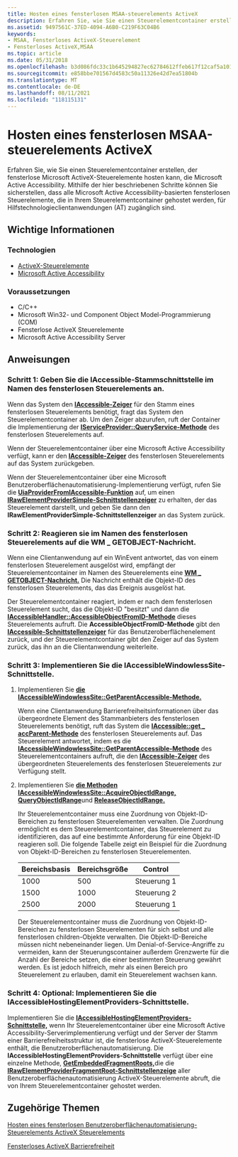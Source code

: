 ```yaml
---
title: Hosten eines fensterlosen MSAA-steuerelements ActiveX
description: Erfahren Sie, wie Sie einen Steuerelementcontainer erstellen, der fensterlose Microsoft ActiveX-Steuerelemente hosten kann, die Microsoft Active Accessibility.
ms.assetid: 9497561C-37ED-4094-A6B0-C219F63C04B6
keywords:
- MSAA, Fensterloses ActiveX-Steuerelement
- Fensterloses ActiveX,MSAA
ms.topic: article
ms.date: 05/31/2018
ms.openlocfilehash: b3d086fdc33c1b645294827ec62784612ffeb617f12caf5a101ea8472da3e765
ms.sourcegitcommit: e858bbe701567d4583c50a11326e42d7ea51804b
ms.translationtype: MT
ms.contentlocale: de-DE
ms.lasthandoff: 08/11/2021
ms.locfileid: "118115131"
---
```

# <a name="how-to-host-an-msaa-windowless-activex-control"></a>Hosten eines fensterlosen MSAA-steuerelements ActiveX

Erfahren Sie, wie Sie einen Steuerelementcontainer erstellen, der fensterlose Microsoft ActiveX-Steuerelemente hosten kann, die Microsoft Active Accessibility. Mithilfe der hier beschriebenen Schritte können Sie sicherstellen, dass alle Microsoft Active Accessibility-basierten fensterlosen Steuerelemente, die in Ihrem Steuerelementcontainer gehostet werden, für Hilfstechnologieclientanwendungen (AT) zugänglich sind.

## <a name="what-you-need-to-know"></a>Wichtige Informationen

### <a name="technologies"></a>Technologien

-   [ActiveX-Steuerelemente](/windows/desktop/com/activex-controls)
-   [Microsoft Active Accessibility](microsoft-active-accessibility.md)

### <a name="prerequisites"></a>Voraussetzungen

-   C/C++
-   Microsoft Win32- und Component Object Model-Programmierung (COM)
-   Fensterlose ActiveX Steuerelemente
-   Microsoft Active Accessibility Server

## <a name="instructions"></a>Anweisungen

### <a name="step-1-provide-the-root-iaccessible-interface-on-behalf-of-the-windowless-control"></a>Schritt 1: Geben Sie die IAccessible-Stammschnittstelle im Namen des fensterlosen Steuerelements an.

Wenn das System den [**IAccessible-Zeiger**](/windows/desktop/api/oleacc/nn-oleacc-iaccessible) für den Stamm eines fensterlosen Steuerelements benötigt, fragt das System den Steuerelementcontainer ab. Um den Zeiger abzurufen, ruft der Container die Implementierung der [**IServiceProvider::QueryService-Methode**](/previous-versions/windows/internet-explorer/ie-developer/platform-apis/cc678966(v=vs.85)) des fensterlosen Steuerelements auf.

Wenn der Steuerelementcontainer über eine Microsoft Active Accessibility verfügt, kann er den [**IAccessible-Zeiger**](/windows/desktop/api/oleacc/nn-oleacc-iaccessible) des fensterlosen Steuerelements auf das System zurückgeben.

Wenn der Steuerelementcontainer über eine Microsoft Benutzeroberflächenautomatisierung-Implementierung verfügt, rufen Sie die [**UiaProviderFromIAccessible-Funktion**](/windows/desktop/api/UIAutomationCoreApi/nf-uiautomationcoreapi-uiaproviderfromiaccessible) auf, um einen [**IRawElementProviderSimple-Schnittstellenzeiger**](/windows/desktop/api/UIAutomationCore/nn-uiautomationcore-irawelementprovidersimple) zu erhalten, der das Steuerelement darstellt, und geben Sie dann den **IRawElementProviderSimple-Schnittstellenzeiger** an das System zurück.

### <a name="step-2-respond-to-the-wm_getobject-message-on-behalf-of-the-windowless-control"></a>Schritt 2: Reagieren sie im Namen des fensterlosen Steuerelements auf die WM \_ GETOBJECT-Nachricht.

Wenn eine Clientanwendung auf ein WinEvent antwortet, das von einem fensterlosen Steuerelement ausgelöst wird, empfängt der Steuerelementcontainer im Namen des Steuerelements eine [**WM \_ GETOBJECT-Nachricht.**](wm-getobject.md) Die Nachricht enthält die Objekt-ID des fensterlosen Steuerelements, das das Ereignis ausgelöst hat.

Der Steuerelementcontainer reagiert, indem er nach dem fensterlosen Steuerelement sucht, das die Objekt-ID "besitzt" und dann die [**IAccessibleHandler::AccessibleObjectFromID-Methode**](/windows/desktop/api/Oleacc/nf-oleacc-iaccessiblehandler-accessibleobjectfromid) dieses Steuerelements aufruft. Die **AccessibleObjectFromID-Methode** gibt den [**IAccessible-Schnittstellenzeiger**](/windows/desktop/api/oleacc/nn-oleacc-iaccessible) für das Benutzeroberflächenelement zurück, und der Steuerelementcontainer gibt den Zeiger auf das System zurück, das ihn an die Clientanwendung weiterleite.

### <a name="step-3-implement-the-iaccessiblewindowlesssite-interface"></a>Schritt 3: Implementieren Sie die IAccessibleWindowlessSite-Schnittstelle.

1.  Implementieren Sie [**die IAccessibleWindowlessSite::GetParentAccessible-Methode.**](/windows/desktop/api/oleacc/nf-oleacc-iaccessiblewindowlesssite-getparentaccessible)

    Wenn eine Clientanwendung Barrierefreiheitsinformationen über das übergeordnete Element des Stammanbieters des fensterlosen Steuerelements benötigt, ruft das System die [**IAccessible::get \_ accParent-Methode**](/windows/desktop/api/Oleacc/nf-oleacc-iaccessible-get_accparent) des fensterlosen Steuerelements auf. Das Steuerelement antwortet, indem es die [**IAccessibleWindowlessSite::GetParentAccessible-Methode**](/windows/desktop/api/oleacc/nf-oleacc-iaccessiblewindowlesssite-getparentaccessible) des Steuerelementcontainers aufruft, die den [**IAccessible-Zeiger**](/windows/desktop/api/oleacc/nn-oleacc-iaccessible) des übergeordneten Steuerelements des fensterlosen Steuerelements zur Verfügung stellt.

2.  Implementieren Sie [**die Methoden IAccessibleWindowlessSite::AcquireObjectIdRange,**](/windows/desktop/api/oleacc/nf-oleacc-iaccessiblewindowlesssite-acquireobjectidrange) [**QueryObjectIdRange**](/windows/desktop/api/oleacc/nf-oleacc-iaccessiblewindowlesssite-queryobjectidranges)und [**ReleaseObjectIdRange.**](/windows/desktop/api/oleacc/nf-oleacc-iaccessiblewindowlesssite-releaseobjectidrange)

    Ihr Steuerelementcontainer muss eine Zuordnung von Objekt-ID-Bereichen zu fensterlosen Steuerelementen verwalten. Die Zuordnung ermöglicht es dem Steuerelementcontainer, das Steuerelement zu identifizieren, das auf eine bestimmte Anforderung für eine Objekt-ID reagieren soll. Die folgende Tabelle zeigt ein Beispiel für die Zuordnung von Objekt-ID-Bereichen zu fensterlosen Steuerelementen.

    

    | Bereichsbasis | Bereichsgröße | Control   |
    |------------|------------|-----------|
    | 1000       | 500        | Steuerung 1 |
    | 1500       | 1000       | Steuerung 2 |
    | 2500       | 2000       | Steuerung 1 |

    

     

    Der Steuerelementcontainer muss die Zuordnung von Objekt-ID-Bereichen zu fensterlosen Steuerelementen für sich selbst und alle fensterlosen children-Objekte verwalten. Die Objekt-ID-Bereiche müssen nicht nebeneinander liegen. Um Denial-of-Service-Angriffe zu vermeiden, kann der Steuerungscontainer außerdem Grenzwerte für die Anzahl der Bereiche setzen, die einer bestimmten Steuerung gewährt werden. Es ist jedoch hilfreich, mehr als einen Bereich pro Steuerelement zu erlauben, damit ein Steuerelement wachsen kann.

### <a name="step-4-optional-implement-the-iaccessiblehostingelementproviders-interface"></a>Schritt 4: Optional: Implementieren Sie die IAccessibleHostingElementProviders-Schnittstelle.

Implementieren Sie die [**IAccessibleHostingElementProviders-Schnittstelle,**](/windows/desktop/api/UIAutomationCore/nn-uiautomationcore-iaccessiblehostingelementproviders) wenn Ihr Steuerelementcontainer über eine Microsoft Active Accessibility-Serverimplementierung verfügt und der Server der Stamm einer Barrierefreiheitsstruktur ist, die fensterlose ActiveX-Steuerelemente enthält, die Benutzeroberflächenautomatisierung. Die **IAccessibleHostingElementProviders-Schnittstelle** verfügt über eine einzelne Methode, [**GetEmbeddedFragmentRoots,**](/windows/desktop/api/UIAutomationCore/nf-uiautomationcore-irawelementproviderfragment-getembeddedfragmentroots)die die [**IRawElementProviderFragmentRoot-Schnittstellenzeige**](/windows/desktop/api/UIAutomationCore/nn-uiautomationcore-irawelementproviderfragmentroot) aller Benutzeroberflächenautomatisierung ActiveX-Steuerelemente abruft, die von Ihrem Steuerelementcontainer gehostet werden.

## <a name="related-topics"></a>Zugehörige Themen

<dl> <dt>

[Hosten eines fensterlosen Benutzeroberflächenautomatisierung-Steuerelements ActiveX Steuerelements](host-a-ui-automation-windowless-activex-control.md)
</dt> <dt>

[Fensterloses ActiveX Barrierefreiheit](windowless-activex-control-accessibility.md)
</dt> </dl>

 

 